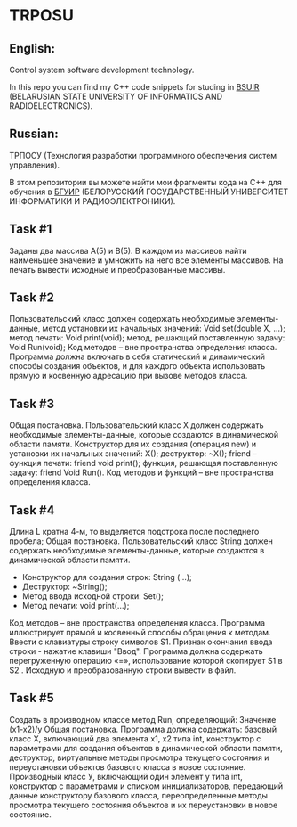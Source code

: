TRPOSU
======

## English:

Control system software development technology.

In this repo you can find my C++ code snippets for studing in [BSUIR](https://www.bsuir.by/en/) (BELARUSIAN STATE UNIVERSITY OF INFORMATICS AND RADIOELECTRONICS). 




## Russian:

ТРПОСУ (Технология разработки программного обеспечения систем управления). 

В этом репозитории вы можете найти мои фрагменты кода на C++ для обучения в [БГУИР](https://www.bsuir.by/en/) (БЕЛОРУССКИЙ ГОСУДАРСТВЕННЫЙ УНИВЕРСИТЕТ ИНФОРМАТИКИ И РАДИОЭЛЕКТРОНИКИ).



## Task #1
Заданы два массива А(5) и В(5). В каждом из массивов найти наименьшее значение и умножить на него все элементы массивов. На печать вывести исходные и преобразованные массивы.



## Task #2
Пользовательский класс должен содержать необходимые элементы-данные, метод установки их начальных значений:
    Void set(double X, …);
    метод печати:
    Void print(void);
    метод, решающий поставленную задачу:
    Void Run(void);
Код методов – вне пространства определения класса.
Программа должна включать в себя статический и динамический способы создания объектов, и для каждого объекта
использовать прямую и косвенную адресацию при вызове методов класса.

## Task #3
Общая постановка. Пользовательский класс Х должен содержать необходимые элементы-данные, которые создаются в
динамической области памяти.
Конструктор для их создания (операция new) и установки их начальных значений: Х();
деструктор: ~Х();
friend – функция печати: friend void print();
функция, решающая поставленную задачу: friend Void Run().
Код методов и функций – вне пространства определения класса.

## Task #4
Длина L кратна 4-м, то выделяется подстрока после последнего пробела;
Общая постановка. Пользовательский класс String должен содержать необходимые элементы-данные, которые создаются в динамической области памяти.
- Конструктор для создания строк: String (…);
- Деструктор: ~String();
- Метод ввода исходной строки: Set();
- Метод печати: void print(…);

Код методов  – вне пространства определения класса. Программа иллюстрирует прямой и косвенный способы
обращения к методам. Ввести с клавиатуры строку  символов S1. Признак окончания ввода строки - нажатие клавиши "Ввод". Программа
должна содержать перегруженную операцию «=», использование которой скопирует S1 в S2 .
Исходную и преобразованную строки вывести в файл.


## Task #5
Создать в производном классе метод Run, определяющий:
Значение (x1-x2)/y
Общая постановка. Программа должна содержать:
базовый класс Х, включающий два  элемента х1, х2 типа int, конструктор с параметрами для создания объектов в динамической области памяти, деструктор, виртуальные методы просмотра текущего состояния и переустановки объектов базового класса в новое состояние.
Производный класс У, включающий один элемент у типа int, конструктор с параметрами и  списком инициализаторов, передающий данные конструктору базового класса, переопределенные методы просмотра текущего состояния объектов и их переустановки в новое состояние.
